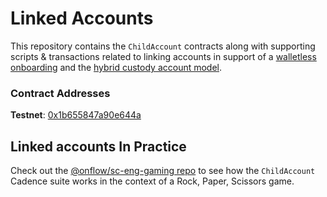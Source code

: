 # Linked Accounts

This repository contains the `ChildAccount` contracts along with supporting scripts & transactions related to linking accounts in support of a [walletless onboarding](https://flow.com/post/flow-blockchain-mainstream-adoption-easy-onboarding-wallets) and the [hybrid custody account model](https://forum.onflow.org/t/hybrid-custody/4016/15).

### Contract Addresses
**Testnet**: [0x1b655847a90e644a](https://f.dnz.dev/0x1b655847a90e644a/ChildAccount)

## Linked accounts In Practice
Check out the [@onflow/sc-eng-gaming repo](https://github.com/onflow/sc-eng-gaming/blob/sisyphusSmiling/child-account-auth-acct-cap/contracts/RockPaperScissorsGame.cdc) to see how the `ChildAccount` Cadence suite works in the context of a Rock, Paper, Scissors game.